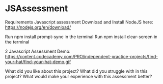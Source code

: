 # JSAssessment


Requirements
Javascript assessment
Download and Install NodeJS here: https://nodejs.org/en/download/


Run npm install prompt-sync in the terminal
Run npm install clear-screen in the terminal

2 Javascript Assessment Demo:
https://content.codecademy.com/PRO/independent-practice-projects/find-your-hat/find-your-hat-demo.gif

What did you like about this project?
What did you struggle with in this project?
What would make your experience with this assessment better?


